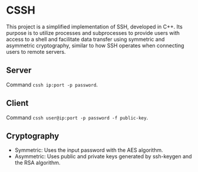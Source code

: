 # CSSH

This project is a simplified implementation of SSH, developed in C++. Its purpose is to utilize processes and subprocesses to provide users with access to a shell and facilitate data transfer using symmetric and asymmetric cryptography, similar to how SSH operates when connecting users to remote servers.

## Server

Command `cssh ip:port -p password`.

## Client

Command `cssh user@ip:port -p password -f public-key`.

## Cryptography

- Symmetric: Uses the input password with the AES algorithm.
- Asymmetric: Uses public and private keys generated by ssh-keygen and the RSA algorithm.
